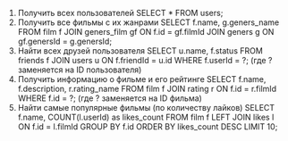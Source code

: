 1. Получить всех пользователей
SELECT * FROM users;
2. Получить все фильмы с их жанрами
SELECT f.name, g.geners_name 
FROM film f
JOIN geners_film gf ON f.id = gf.filmId
JOIN geners g ON gf.genersId = g.genersId;
3. Найти всех друзей пользователя
SELECT u.name, f.status 
FROM friends f
JOIN users u ON f.friendId = u.id
WHERE f.userId = ?;
(где ? заменяется на ID пользователя)
4. Получить информацию о фильме и его рейтинге
SELECT f.name, f.description, r.rating_name 
FROM film f
JOIN rating r ON f.id = r.filmId
WHERE f.id = ?;
(где ? заменяется на ID фильма)
5. Найти самые популярные фильмы (по количеству лайков)
SELECT f.name, COUNT(l.userId) as likes_count
FROM film f
LEFT JOIN likes l ON f.id = l.filmId
GROUP BY f.id
ORDER BY likes_count DESC
LIMIT 10;
